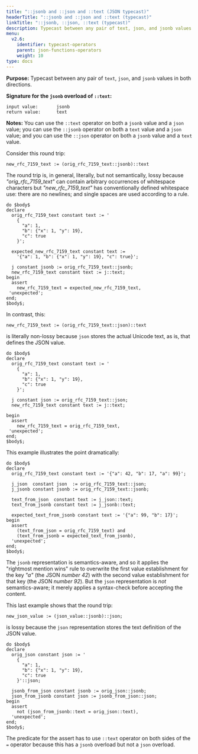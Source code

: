 ```yaml
---
title: "::jsonb and ::json and ::text (JSON typecast)"
headerTitle: "::jsonb and ::json and ::text (typecast)"
linkTitle: "::jsonb, ::json, ::text (typecast)"
description: Typecast between any pair of text, json, and jsonb values.
menu:
  v2.6:
    identifier: typecast-operators
    parent: json-functions-operators
    weight: 10
type: docs
---
```


**Purpose:** Typecast between any pair of `text`, `json`, and `jsonb` values in both directions.

**Signature for the `jsonb` overload of `::text`:**

```
input value:       jsonb
return value:      text
```

**Notes:** You can use the `::text` operator on both a `jsonb` value and a `json` value;
you can use the `::jsonb` operator on both a `text` value and a `json` value; and
you can use the `::json` operator on both a `jsonb` value and a `text` value.

Consider this round trip:

```
new_rfc_7159_text := (orig_rfc_7159_text::jsonb)::text
```

The round trip is, in general, literally, but not semantically, lossy because _"orig_rfc_7159_text"_ can contain arbitrary occurrences of whitespace characters but _"new_rfc_7159_text"_ has conventionally defined whitespace use: there are no newlines; and single spaces are used according to a rule.

```plpgsql
do $body$
declare
  orig_rfc_7159_text constant text := '
    {
      "a": 1,
      "b": {"x": 1, "y": 19},
      "c": true
    }';

  expected_new_rfc_7159_text constant text :=
    '{"a": 1, "b": {"x": 1, "y": 19}, "c": true}';

  j constant jsonb := orig_rfc_7159_text::jsonb;
  new_rfc_7159_text constant text := j::text;
begin
  assert
    new_rfc_7159_text = expected_new_rfc_7159_text,
 'unexpected';
end;
$body$;
```

In contrast, this:

```
new_rfc_7159_text := (orig_rfc_7159_text::json)::text
```

is literally non-lossy because `json` stores the actual Unicode text, as is, that defines the JSON value.

```plpgsql
do $body$
declare
  orig_rfc_7159_text constant text := '
    {
      "a": 1,
      "b": {"x": 1, "y": 19},
      "c": true
    }';

  j constant json := orig_rfc_7159_text::json;
  new_rfc_7159_text constant text := j::text;

begin
  assert
    new_rfc_7159_text = orig_rfc_7159_text,
 'unexpected';
end;
$body$;
```

This example illustrates the point dramatically:

```plpgsql
do $body$
declare
  orig_rfc_7159_text constant text := '{"a": 42, "b": 17, "a": 99}';

  j_json  constant json  := orig_rfc_7159_text::json;
  j_jsonb constant jsonb := orig_rfc_7159_text::jsonb;

  text_from_json  constant text := j_json::text;
  text_from_jsonb constant text := j_jsonb::text;

  expected_text_from_jsonb constant text := '{"a": 99, "b": 17}';
begin
  assert
    (text_from_json = orig_rfc_7159_text) and
    (text_from_jsonb = expected_text_from_jsonb),
  'unexpected';
end;
$body$;
```

The `jsonb` representation is semantics-aware, and so it applies the "rightmost mention wins" rule to overwrite the first value establishment for the key _"a"_ (the JSON _number 42_) with the second value establishment for that key (the JSON _number 92_). But the `json` representation is _not_ semantics-aware; it merely applies a syntax-check before accepting the content.

This last example shows that the round trip:

```
new_json_value := (json_value::jsonb)::json;
```

is lossy because the `json` representation stores the text definition of the JSON value.

```plpgsql
do $body$
declare
  orig_json constant json := '
    {
      "a": 1,
      "b": {"x": 1, "y": 19},
      "c": true
    }'::json;

  jsonb_from_json constant jsonb := orig_json::jsonb;
  json_from_jsonb constant json := jsonb_from_json::json;
begin
  assert
    not (json_from_jsonb::text = orig_json::text),
  'unexpected';
end;
$body$;
```
The predicate for the assert has to use `::text` operator on both sides of the `=` operator because this has a `jsonb` overload but not a `json` overload.
